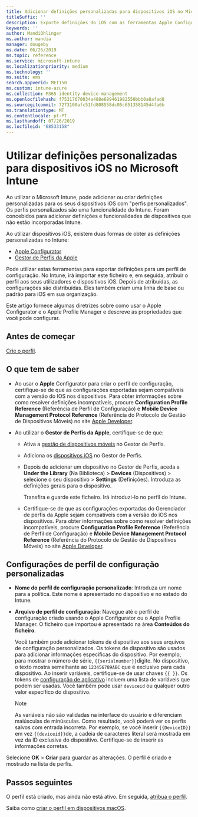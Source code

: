```yaml
---
title: Adicionar definições personalizadas para dispositivos iOS no Microsoft Intune – Azure | Microsoft Docs
titleSuffix: ''
description: Exporte definições do iOS com as ferramentas Apple Configurator ou Gestor de Perfis da Apple e, em seguida, importe estas definições para o Microsoft Intune. Essas configurações podem criar, usar e controlar configurações e recursos personalizados em dispositivos iOS. Em seguida, este perfil personalizado pode ser atribuído ou distribuído pelos dispositivos iOS na sua organização, para criar uma linha de base ou um padrão.
keywords: ''
author: MandiOhlinger
ms.author: mandia
manager: dougeby
ms.date: 06/26/2019
ms.topic: reference
ms.service: microsoft-intune
ms.localizationpriority: medium
ms.technology: ''
ms.suite: ems
search.appverid: MET150
ms.custom: intune-azure
ms.collection: M365-identity-device-management
ms.openlocfilehash: f75317678034a488e689461982550bbb0a8afad8
ms.sourcegitcommit: 7273100afc51fd808558dc05c651358145d4fa6b
ms.translationtype: MT
ms.contentlocale: pt-PT
ms.lasthandoff: 07/26/2019
ms.locfileid: "68533158"
---
```

# <a name="use-custom-settings-for-ios-devices-in-microsoft-intune"></a>Utilizar definições personalizadas para dispositivos iOS no Microsoft Intune

Ao utilizar o Microsoft Intune, pode adicionar ou criar definições personalizadas para os seus dispositivos iOS com "perfis personalizados". Os perfis personalizados são uma funcionalidade do Intune. Foram concebidos para adicionar definições e funcionalidades de dispositivos que não estão incorporadas Intune.

Ao utilizar dispositivos iOS, existem duas formas de obter as definições personalizadas no Intune:

- [Apple Configurator](https://itunes.apple.com/app/apple-configurator-2/id1037126344?mt=12)
- [Gestor de Perfis da Apple](https://support.apple.com/profile-manager)

Pode utilizar estas ferramentas para exportar definições para um perfil de configuração. No Intune, irá importar este ficheiro e, em seguida, atribuir o perfil aos seus utilizadores e dispositivos iOS. Depois de atribuídas, as configurações são distribuídas. Eles também criam uma linha de base ou padrão para iOS em sua organização.

Este artigo fornece algumas diretrizes sobre como usar o Apple Configurator e o Apple Profile Manager e descreve as propriedades que você pode configurar.

## <a name="before-you-begin"></a>Antes de começar

[Crie o perfil](device-profile-create.md).

## <a name="what-you-need-to-know"></a>O que tem de saber

- Ao usar o **Apple** Configurator para criar o perfil de configuração, certifique-se de que as configurações exportadas sejam compatíveis com a versão do IOS nos dispositivos. Para obter informações sobre como resolver definições incompatíveis, procure **Configuration Profile Reference** (Referência de Perfil de Configuração) e **Mobile Device Management Protocol Reference** (Referência do Protocolo de Gestão de Dispositivos Móveis) no site [Apple Developer](https://developer.apple.com/).

- Ao utilizar o **Gestor de Perfis da Apple**, certifique-se de que:

  - Ativa a [gestão de dispositivos móveis](https://help.apple.com/serverapp/mac/5.7/#/apd05B9B761-D390-4A75-9251-E9AD29A61D0C) no Gestor de Perfis.
  - Adiciona os [dispositivos iOS](https://help.apple.com/profilemanager/mac/5.7/#/pm9onzap1984) no Gestor de Perfis.
  - Depois de adicionar um dispositivo no Gestor de Perfis, aceda a **Under the Library** (Na Biblioteca) > **Devices** (Dispositivos) > selecione o seu dispositivo > **Settings** (Definições). Introduza as definições gerais para o dispositivo.

    Transfira e guarde este ficheiro. Irá introduzi-lo no perfil do Intune.

  - Certifique-se de que as configurações exportadas do Gerenciador de perfis da Apple sejam compatíveis com a versão do iOS nos dispositivos. Para obter informações sobre como resolver definições incompatíveis, procure **Configuration Profile Reference** (Referência de Perfil de Configuração) e **Mobile Device Management Protocol Reference** (Referência do Protocolo de Gestão de Dispositivos Móveis) no site [Apple Developer](https://developer.apple.com/).

## <a name="custom-configuration-profile-settings"></a>Configurações de perfil de configuração personalizadas

- **Nome do perfil de configuração personalizado**: Introduza um nome para a política. Este nome é apresentado no dispositivo e no estado do Intune.
- **Arquivo de perfil de configuração**: Navegue até o perfil de configuração criado usando o Apple Configurator ou o Apple Profile Manager. O ficheiro que importou é apresentado na área **Conteúdos do ficheiro**.

  Você também pode adicionar tokens de dispositivo aos seus arquivos de configuração personalizados. Os tokens de dispositivo são usados para adicionar informações específicas do dispositivo. Por exemplo, para mostrar o número de série, `{{serialnumber}}`digite. No dispositivo, o texto mostra semelhante ao `123456789ABC` que é exclusivo para cada dispositivo. Ao inserir variáveis, certifique-se de usar chaves `{{ }}`. Os tokens de [configuração de aplicativo](app-configuration-policies-use-ios.md#tokens-used-in-the-property-list) incluem uma lista de variáveis que podem ser usadas. Você também pode usar `deviceid` ou qualquer outro valor específico do dispositivo.

  > [!NOTE]
  > As variáveis não são validadas na interface do usuário e diferenciam maiúsculas de minúsculas. Como resultado, você poderá ver os perfis salvos com entrada incorreta. Por exemplo, se você inserir `{{DeviceID}}` em vez `{{deviceid}}`de, a cadeia de caracteres literal será mostrada em vez da ID exclusiva do dispositivo. Certifique-se de inserir as informações corretas.

Selecione **OK** > **Criar** para guardar as alterações. O perfil é criado e mostrado na lista de perfis.

## <a name="next-steps"></a>Passos seguintes

O perfil está criado, mas ainda não está ativo. Em seguida, [atribua o perfil](device-profile-assign.md).

Saiba como [criar o perfil em dispositivos macOS](custom-settings-macos.md). 

